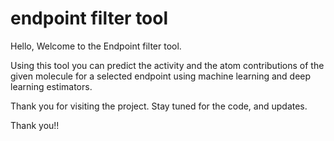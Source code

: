 # endpoint filter tool
Hello, Welcome to the Endpoint filter tool.

Using this tool you can predict the activity and the atom contributions of the given molecule for a selected endpoint using machine learning and deep learning estimators.


Thank you for visiting the project.
Stay tuned for the code, and updates.

Thank you!!
